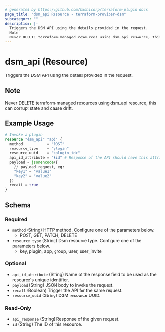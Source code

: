 ```yaml
---
# generated by https://github.com/hashicorp/terraform-plugin-docs
page_title: "dsm_api Resource - terraform-provider-dsm"
subcategory: ""
description: |-
  Triggers the DSM API using the details provided in the request.
  Note
  Never DELETE terraform-managed resources using dsm_api resource, this can corrupt state and cause drift.
---
```


# dsm_api (Resource)

Triggers the DSM API using the details provided in the request.

## Note
Never DELETE terraform-managed resources using dsm_api resource, this can corrupt state and cause drift.

## Example Usage

```terraform
# Invoke a plugin
resource "dsm_api" "api" {
  method           = "POST"
  resource_type    = "plugin"
  resource_uuid    = "<plugin_id>"
  api_id_attribute = "kid" # Response of the API should have this attribute.
  payload = jsonencode({
    // payload request, eg:
    "key1" = "value1"
    "key2" = "value2"
  })
  recall = true
}
```

<!-- schema generated by tfplugindocs -->
## Schema

### Required

- `method` (String) HTTP method. Configure one of the parameters below. 
   * POST, GET, PATCH, DELETE
- `resource_type` (String) Dsm resource type. Configure one of the parameters below.
   * key, plugin, app, group, user, user_invite

### Optional

- `api_id_attribute` (String) Name of the response field to be used as the resource's unique identifier.
- `payload` (String) JSON body to invoke the request.
- `recall` (Boolean) Trigger the API for the same request.
- `resource_uuid` (String) DSM resource UUID.

### Read-Only

- `api_response` (String) Response of the given request.
- `id` (String) The ID of this resource.
